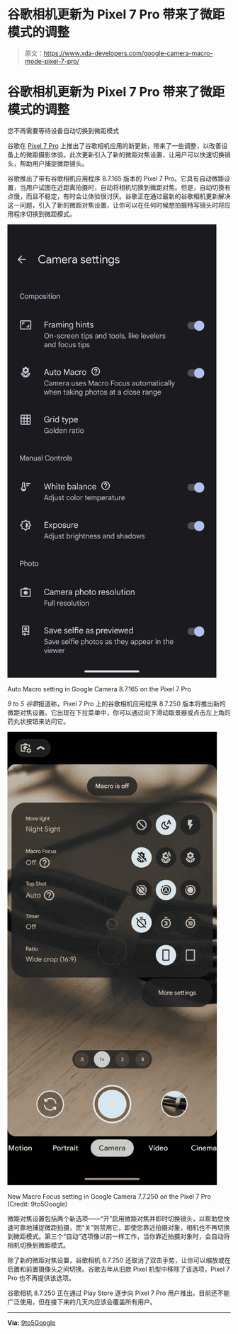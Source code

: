 # 谷歌相机更新为 Pixel 7 Pro 带来了微距模式的调整

> 原文：<https://www.xda-developers.com/google-camera-macro-mode-pixel-7-pro/>

# 谷歌相机更新为 Pixel 7 Pro 带来了微距模式的调整

您不再需要等待设备自动切换到微距模式

谷歌在 [Pixel 7 Pro](https://www.xda-developers.com/google-pixel-7-pro-review/) 上推出了谷歌相机应用的新更新，带来了一些调整，以改善设备上的微距摄影体验。此次更新引入了新的微距对焦设置，让用户可以快速切换镜头，帮助用户捕捉微距镜头。

谷歌推出了带有谷歌相机应用程序 8.7.165 版本的 Pixel 7 Pro。它具有自动微距设置，当用户试图在近距离拍摄时，自动将相机切换到微距对焦。但是，自动切换有点慢，而且不稳定，有时会让体验很讨厌。谷歌正在通过最新的谷歌相机更新解决这一问题，引入了新的微距对焦设置，让你可以在任何时候想拍摄特写镜头时将应用程序切换到微距模式。

 <picture>![Screenshot of the Google Camera app settings on the Pixel 7 Pro.](img/32086f066897f6cb96a68f279f796f0b.png)</picture> 

Auto Macro setting in Google Camera 8.7.165 on the Pixel 7 Pro

*9 to 5 谷歌*报道称，Pixel 7 Pro 上的谷歌相机应用程序 8.7.250 版本将推出新的微距对焦设置。它出现在下拉菜单中，你可以通过向下滑动取景器或点击左上角的药丸状按钮来访问它。

 <picture>![Screenshot of Google Camera app showing new Macro Focus setting.](img/60603a5d20eddce3ef4b268ccd7cdc83.png)</picture> 

New Macro Focus setting in Google Camera 7.7.250 on the Pixel 7 Pro (Credit: 9to5Google)

微距对焦设置包括两个新选项——“开”启用微距对焦并即时切换镜头，以帮助您快速可靠地捕捉微距拍摄，而“关”则禁用它，即使您靠近拍摄对象，相机也不再切换到微距模式。第三个“自动”选项像以前一样工作，当你靠近拍摄对象时，会自动将相机切换到微距模式。

除了新的微距对焦设置，谷歌相机 8.7.250 还取消了双击手势，让你可以缩放或在后置和前置摄像头之间切换。谷歌去年从旧款 Pixel 机型中移除了该选项，Pixel 7 Pro 也不再提供该选项。

谷歌相机 8.7.250 正在通过 Play Store 逐步向 Pixel 7 Pro 用户推出。目前还不能广泛使用，但在接下来的几天内应该会覆盖所有用户。

* * *

**Via:** [9to5Google](https://9to5google.com/2022/12/08/google-camera-pixel-7-pro-macro/)